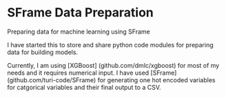 # SFrame Data Preparation

Preparing data for machine learning using SFrame

I have started this to store and share python code modules for preparing data for building models.

Currently, I am using [XGBoost] (github.com/dmlc/xgboost) for most of my needs and it requires numerical input. I have used [SFrame] (github.com/turi-code/SFrame) for generating one hot encoded variables for catgorical variables and their final output to a CSV.
